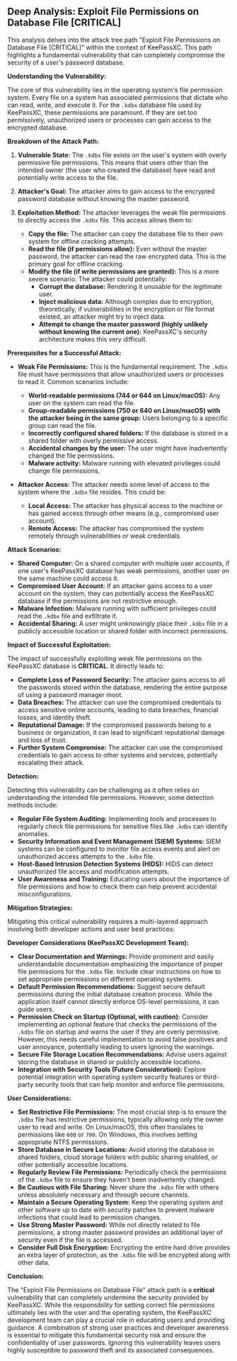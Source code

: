 ## Deep Analysis: Exploit File Permissions on Database File [CRITICAL]

This analysis delves into the attack tree path "Exploit File Permissions on Database File [CRITICAL]" within the context of KeePassXC. This path highlights a fundamental vulnerability that can completely compromise the security of a user's password database.

**Understanding the Vulnerability:**

The core of this vulnerability lies in the operating system's file permission system. Every file on a system has associated permissions that dictate who can read, write, and execute it. For the `.kdbx` database file used by KeePassXC, these permissions are paramount. If they are set too permissively, unauthorized users or processes can gain access to the encrypted database.

**Breakdown of the Attack Path:**

1. **Vulnerable State:** The `.kdbx` file exists on the user's system with overly permissive file permissions. This means that users other than the intended owner (the user who created the database) have read and potentially write access to the file.

2. **Attacker's Goal:** The attacker aims to gain access to the encrypted password database without knowing the master password.

3. **Exploitation Method:** The attacker leverages the weak file permissions to directly access the `.kdbx` file. This access allows them to:
    * **Copy the file:**  The attacker can copy the database file to their own system for offline cracking attempts.
    * **Read the file (if permissions allow):**  Even without the master password, the attacker can read the raw encrypted data. This is the primary goal for offline cracking.
    * **Modify the file (if write permissions are granted):** This is a more severe scenario. The attacker could potentially:
        * **Corrupt the database:** Rendering it unusable for the legitimate user.
        * **Inject malicious data:** Although complex due to encryption, theoretically, if vulnerabilities in the encryption or file format existed, an attacker might try to inject data.
        * **Attempt to change the master password (highly unlikely without knowing the current one):**  KeePassXC's security architecture makes this very difficult.

**Prerequisites for a Successful Attack:**

* **Weak File Permissions:** This is the fundamental requirement. The `.kdbx` file must have permissions that allow unauthorized users or processes to read it. Common scenarios include:
    * **World-readable permissions (744 or 644 on Linux/macOS):**  Any user on the system can read the file.
    * **Group-readable permissions (750 or 640 on Linux/macOS) with the attacker being in the same group:** Users belonging to a specific group can read the file.
    * **Incorrectly configured shared folders:** If the database is stored in a shared folder with overly permissive access.
    * **Accidental changes by the user:** The user might have inadvertently changed the file permissions.
    * **Malware activity:** Malware running with elevated privileges could change file permissions.

* **Attacker Access:** The attacker needs some level of access to the system where the `.kdbx` file resides. This could be:
    * **Local Access:**  The attacker has physical access to the machine or has gained access through other means (e.g., compromised user account).
    * **Remote Access:** The attacker has compromised the system remotely through vulnerabilities or weak credentials.

**Attack Scenarios:**

* **Shared Computer:** On a shared computer with multiple user accounts, if one user's KeePassXC database has weak permissions, another user on the same machine could access it.
* **Compromised User Account:** If an attacker gains access to a user account on the system, they can potentially access the KeePassXC database if the permissions are not restrictive enough.
* **Malware Infection:** Malware running with sufficient privileges could read the `.kdbx` file and exfiltrate it.
* **Accidental Sharing:**  A user might unknowingly place their `.kdbx` file in a publicly accessible location or shared folder with incorrect permissions.

**Impact of Successful Exploitation:**

The impact of successfully exploiting weak file permissions on the KeePassXC database is **CRITICAL**. It directly leads to:

* **Complete Loss of Password Security:** The attacker gains access to all the passwords stored within the database, rendering the entire purpose of using a password manager moot.
* **Data Breaches:**  The attacker can use the compromised credentials to access sensitive online accounts, leading to data breaches, financial losses, and identity theft.
* **Reputational Damage:** If the compromised passwords belong to a business or organization, it can lead to significant reputational damage and loss of trust.
* **Further System Compromise:**  The attacker can use the compromised credentials to gain access to other systems and services, potentially escalating their attack.

**Detection:**

Detecting this vulnerability can be challenging as it often relies on understanding the intended file permissions. However, some detection methods include:

* **Regular File System Auditing:** Implementing tools and processes to regularly check file permissions for sensitive files like `.kdbx` can identify anomalies.
* **Security Information and Event Management (SIEM) Systems:**  SIEM systems can be configured to monitor file access events and alert on unauthorized access attempts to the `.kdbx` file.
* **Host-Based Intrusion Detection Systems (HIDS):** HIDS can detect unauthorized file access and modification attempts.
* **User Awareness and Training:** Educating users about the importance of file permissions and how to check them can help prevent accidental misconfigurations.

**Mitigation Strategies:**

Mitigating this critical vulnerability requires a multi-layered approach involving both developer actions and user best practices:

**Developer Considerations (KeePassXC Development Team):**

* **Clear Documentation and Warnings:**  Provide prominent and easily understandable documentation emphasizing the importance of proper file permissions for the `.kdbx` file. Include clear instructions on how to set appropriate permissions on different operating systems.
* **Default Permission Recommendations:**  Suggest secure default permissions during the initial database creation process. While the application itself cannot directly enforce OS-level permissions, it can guide users.
* **Permission Check on Startup (Optional, with caution):**  Consider implementing an optional feature that checks the permissions of the `.kdbx` file on startup and warns the user if they are overly permissive. However, this needs careful implementation to avoid false positives and user annoyance, potentially leading to users ignoring the warnings.
* **Secure File Storage Location Recommendations:**  Advise users against storing the database in shared or publicly accessible locations.
* **Integration with Security Tools (Future Consideration):** Explore potential integration with operating system security features or third-party security tools that can help monitor and enforce file permissions.

**User Considerations:**

* **Set Restrictive File Permissions:**  The most crucial step is to ensure the `.kdbx` file has restrictive permissions, typically allowing only the owner user to read and write. On Linux/macOS, this often translates to permissions like `600` or `700`. On Windows, this involves setting appropriate NTFS permissions.
* **Store Database in Secure Locations:** Avoid storing the database in shared folders, cloud storage folders with public sharing enabled, or other potentially accessible locations.
* **Regularly Review File Permissions:** Periodically check the permissions of the `.kdbx` file to ensure they haven't been inadvertently changed.
* **Be Cautious with File Sharing:**  Never share the `.kdbx` file with others unless absolutely necessary and through secure channels.
* **Maintain a Secure Operating System:** Keep the operating system and other software up to date with security patches to prevent malware infections that could lead to permission changes.
* **Use Strong Master Password:** While not directly related to file permissions, a strong master password provides an additional layer of security even if the file is accessed.
* **Consider Full Disk Encryption:**  Encrypting the entire hard drive provides an extra layer of protection, as the `.kdbx` file will be encrypted along with other data.

**Conclusion:**

The "Exploit File Permissions on Database File" attack path is a **critical** vulnerability that can completely undermine the security provided by KeePassXC. While the responsibility for setting correct file permissions ultimately lies with the user and the operating system, the KeePassXC development team can play a crucial role in educating users and providing guidance. A combination of strong user practices and developer awareness is essential to mitigate this fundamental security risk and ensure the confidentiality of user passwords. Ignoring this vulnerability leaves users highly susceptible to password theft and its associated consequences.
